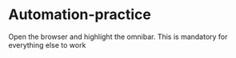 # Automation-practice
Open the browser and highlight the omnibar. This is mandatory for everything else to work
